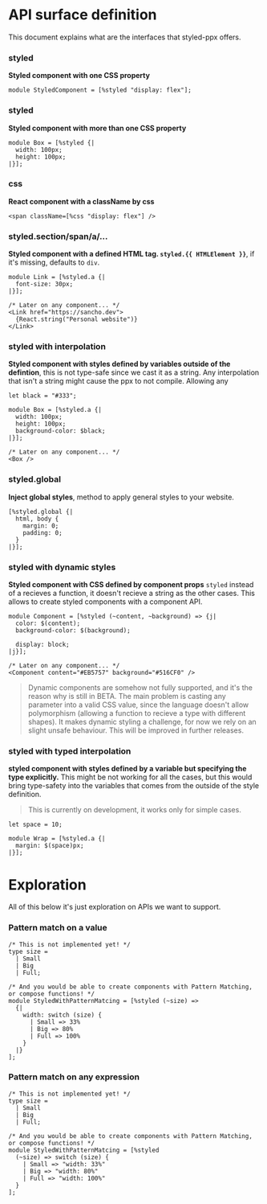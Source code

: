 # API surface definition
This document explains what are the interfaces that styled-ppx offers.

### styled
**Styled component with one CSS property**
```reason
module StyledComponent = [%styled "display: flex"];
```

### styled
**Styled component with more than one CSS property**
```reason
module Box = [%styled {|
  width: 100px;
  height: 100px;
|}];
```

### css
**React component with a className by css**
```reason
<span className=[%css "display: flex"] />
```

### styled.section/span/a/...
**Styled component with a defined HTML tag. `styled.{{ HTMLElement }}`**, if it's missing, defaults to `div`.

```reason
module Link = [%styled.a {|
  font-size: 30px;
|}];

/* Later on any component... */
<Link href="https://sancho.dev">
  {React.string("Personal website")}
</Link>
```

### styled with interpolation
**Styled component with styles defined by variables outside of the defintion**, this is not type-safe since we cast it as a string. Any interpolation that isn't a string might cause the ppx to not compile. Allowing any 

```reason
let black = "#333";

module Box = [%styled.a {|
  width: 100px;
  height: 100px;
  background-color: $black;
|}];

/* Later on any component... */
<Box />
```

### styled.global
**Inject global styles**, method to apply general styles to your website.
```reason
[%styled.global {|
  html, body {
    margin: 0;
    padding: 0;
  }
|}];
```

### styled with dynamic styles
**Styled component with CSS defined by component props**
`styled` instead of a   recieves a function, it doesn't recieve a string as the other cases. This allows to create styled components with a component API.

```reason
module Component = [%styled (~content, ~background) => {j|
  color: $(content);
  background-color: $(background);

  display: block;
|j}];

/* Later on any component... */
<Component content="#EB5757" background="#516CF0" />
```

> Dynamic components are somehow not fully supported, and it's the reason why is still in BETA. The main problem is casting any parameter into a valid CSS value, since the language doesn't allow polymorphism (allowing a function to recieve a type with different shapes). It makes dynamic styling a challenge, for now we rely on an slight unsafe behaviour. This will be improved in further releases.

### styled with typed interpolation
**styled component with styles defined by a variable but specifying the type explicitly.**
This might be not working for all the cases, but this would bring type-safety into the variables that comes from the outside of the style definition.

> This is currently on development, it works only for simple cases.
```reason
let space = 10;

module Wrap = [%styled.a {|
  margin: $(space)px;
|}];
```

# Exploration

All of this below it's just exploration on APIs we want to support.

### Pattern match on a value
```reason
/* This is not implemented yet! */
type size =
  | Small
  | Big
  | Full;

/* And you would be able to create components with Pattern Matching, or compose functions! */
module StyledWithPatternMatcing = [%styled (~size) =>
  {|
    width: switch (size) {
      | Small => 33%
      | Big => 80%
      | Full => 100%
    }
  |}
];
```

### Pattern match on any expression
```reason
/* This is not implemented yet! */
type size =
  | Small
  | Big
  | Full;

/* And you would be able to create components with Pattern Matching, or compose functions! */
module StyledWithPatternMatcing = [%styled
  (~size) => switch (size) {
    | Small => "width: 33%"
    | Big => "width: 80%"
    | Full => "width: 100%"
  }
];
```
